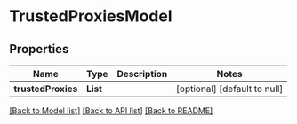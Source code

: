 # TrustedProxiesModel
## Properties

| Name | Type | Description | Notes |
|------------ | ------------- | ------------- | -------------|
| **trustedProxies** | **List** |  | [optional] [default to null] |

[[Back to Model list]](../README.md#documentation-for-models) [[Back to API list]](../README.md#documentation-for-api-endpoints) [[Back to README]](../README.md)

